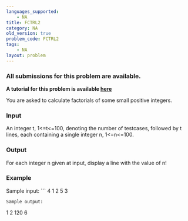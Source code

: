 ```yaml
---
languages_supported:
    - NA
title: FCTRL2
category: NA
old_version: true
problem_code: FCTRL2
tags:
    - NA
layout: problem
---
```

###  All submissions for this problem are available. 

**A tutorial for this problem is available [here](/wiki/tutorial-small-factorials "here")**

You are asked to calculate factorials of some small positive integers.

### Input

An integer t, 1<=t<=100, denoting the number of testcases, followed by t lines, each containing a single integer n, 1<=n<=100.

### Output

For each integer n given at input, display a line with the value of n!

### Example

Sample input: ```
4
1
2
5
3

```
Sample output:

```
1
2
120
6

```